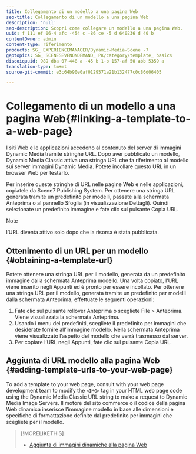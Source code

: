 ```yaml
---
title: Collegamento di un modello a una pagina Web
seo-title: Collegamento di un modello a una pagina Web
description: 'null'
seo-description: Scopri come collegare un modello a una pagina Web.
uuid: f 111 ef 06-4 afc -454 c -86 ce -5 d 640236 d 40 b
contentOwner: admin
content-type: riferimento
products: SG_ EXPERIENCEMANAGER/Dynamic-Media-Scene -7
geptopics: SG_ SCENESEVENONDEMAND_ PK/category/template_ basics
discoiquuid: 989 dba 07-448 a -45 b 1-b 157-af 50 abb 5359 a
translation-type: tm+mt
source-git-commit: e3c64b90e0af0129571a21b132477c0c86d06405

---
```



# Collegamento di un modello a una pagina Web{#linking-a-template-to-a-web-page}

I siti Web e le applicazioni accedono al contenuto del server di immagini Dynamic Media tramite stringhe URL. Dopo aver pubblicato un modello, Dynamic Media Classic attiva una stringa URL che fa riferimento al modello sui server immagini Dynamic Media. Potete incollare questo URL in un browser Web per testarlo.

Per inserire queste stringhe di URL nelle pagine Web e nelle applicazioni, copiatele da Scene7 Publishing System. Per ottenere una stringa URL generata tramite un predefinito per modelli, passate alla schermata Anteprima o al pannello Sfoglia (in visualizzazione Dettagli). Quindi selezionate un predefinito immagine e fate clic sul pulsante Copia URL.

>[!NOTE]
>
>l’URL diventa attivo solo dopo che la risorsa è stata pubblicata.

## Ottenimento di un URL per un modello {#obtaining-a-template-url}

Potete ottenere una stringa URL per il modello, generata da un predefinito immagine dalla schermata Anteprima modello. Una volta copiato, l’URL viene inserito negli Appunti ed è pronto per essere incollato. Per ottenere una stringa URL per il modello, generata tramite un predefinito per modelli dalla schermata Anteprima, effettuate le seguenti operazioni:

1. Fate clic sul pulsante rollover Anteprima o scegliete File &gt; Anteprima. Viene visualizzata la schermata Anteprima.
1. Usando i menu dei predefiniti, scegliete il predefinito per immagini che desiderate fornire all’immagine modello. Nella schermata Anteprima viene visualizzato l’aspetto del modello che verrà trasmesso dal server.
1. Per copiare l’URL negli Appunti, fate clic sul pulsante Copia URL.

## Aggiunta di URL modello alla pagina Web {#adding-template-urls-to-your-web-page}

To add a template to your web page, consult with your web page development team to modify the `<IMG>` tag in your HTML web page code using the Dynamic Media Classic URL string to make a request to Dynamic Media Image Servers. Il motore del sito commerce o il codice della pagina Web dinamica inserisce l’immagine modello in base alle dimensioni e specifiche di formattazione definite dal predefinito per immagini che scegliete per il modello.

>[!MORELIKETHIS]
>
>* [Aggiunta di immagini dinamiche alla pagina Web](linking-urls-web-application.md#adding_dynamic_images_to_your_web_page)

